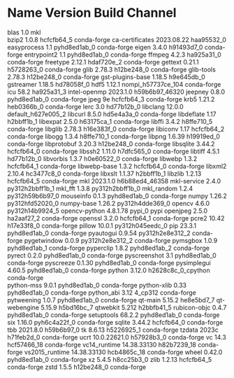 # Name                    Version                   Build  Channel
blas                      1.0                         mkl  
bzip2                     1.0.8                hcfcfb64_5    conda-forge
ca-certificates           2023.08.22           haa95532_0  
easyprocess               1.1                pyhd8ed1ab_0    conda-forge
eigen                     3.4.0                h91493d7_0    conda-forge
entrypoint2               1.1                pyhd8ed1ab_0    conda-forge
ffmpeg                    4.2.3                ha925a31_0    conda-forge
freetype                  2.12.1               hdaf720e_2    conda-forge
gettext                   0.21.1               h5728263_0    conda-forge
glib                      2.78.3               h12be248_0    conda-forge
glib-tools                2.78.3               h12be248_0    conda-forge
gst-plugins-base          1.18.5               h9e645db_0
gstreamer                 1.18.5               hd78058f_0
hdf5                      1.12.1          nompi_h57737ce_104    conda-forge        
icu                       58.2                 ha925a31_3
intel-openmp              2023.1.0         h59b6b97_46320
jeepney                   0.8.0              pyhd8ed1ab_0    conda-forge
jpeg                      9e                   hcfcfb64_3    conda-forge
krb5                      1.21.2               heb0366b_0    conda-forge
lerc                      3.0                  hd77b12b_0
libclang                  12.0.0          default_h627e005_2
libcurl                   8.5.0                hd5e4a3a_0    conda-forge
libdeflate                1.17                 h2bbff1b_1
libexpat                  2.5.0                h63175ca_1    conda-forge
libffi                    3.4.2                h8ffe710_5    conda-forge
libglib                   2.78.3               h16e383f_0    conda-forge
libiconv                  1.17                 hcfcfb64_2    conda-forge
libogg                    1.3.4                h8ffe710_1    conda-forge
libpng                    1.6.39               h19919ed_0    conda-forge
libprotobuf               3.20.3               h12be248_0    conda-forge
libsqlite                 3.44.2               hcfcfb64_0    conda-forge
libssh2                   1.11.0               h7dfc565_0    conda-forge
libtiff                   4.5.1                hd77b12b_0
libvorbis                 1.3.7                h0e60522_0    conda-forge
libwebp                   1.3.2                hcfcfb64_1    conda-forge
libwebp-base              1.3.2                hcfcfb64_0    conda-forge
libxml2                   2.10.4               hc3477c8_0    conda-forge
libxslt                   1.1.37               h2bbff1b_1
libzlib                   1.2.13               hcfcfb64_5    conda-forge
mkl                       2023.1.0         h6b88ed4_46358
mkl-service               2.4.0           py312h2bbff1b_1
mkl_fft                   1.3.8           py312h2bbff1b_0
mkl_random                1.2.4           py312h59b6b97_0
mouseinfo                 0.1.3              pyhd8ed1ab_0    conda-forge
numpy                     1.26.2          py312hfd52020_0
numpy-base                1.26.2          py312h4dde369_0
opencv                    4.6.0           py312h14b9924_5
opencv-python             4.8.1.78                 pypi_0    pypi
openjpeg                  2.5.0                ha2aaf27_2    conda-forge
openssl                   3.2.0                hcfcfb64_1    conda-forge
pcre2                     10.42                h17e33f8_0    conda-forge
pillow                    10.0.1          py312h045eedc_0
pip                       23.3.1             pyhd8ed1ab_0    conda-forge
pyautogui                 0.9.54          py312h2e8e312_2    conda-forge
pygetwindow               0.0.9           py312h2e8e312_2    conda-forge
pymsgbox                  1.0.9              pyhd8ed1ab_1    conda-forge
pyperclip                 1.8.2              pyhd8ed1ab_2    conda-forge
pyrect                    0.2.0              pyhd8ed1ab_0    conda-forge
pyscreenshot              3.1                pyhd8ed1ab_0    conda-forge
pyscreeze                 0.1.30             pyhd8ed1ab_0    conda-forge
pysimplegui               4.60.5             pyhd8ed1ab_0    conda-forge
python                    3.12.0          h2628c8c_0_cpython    conda-forge        
python-mss                9.0.1              pyhd8ed1ab_0    conda-forge
python-xlib               0.33               pyhd8ed1ab_0    conda-forge
python_abi                3.12                    4_cp312    conda-forge
pytweening                1.0.7              pyhd8ed1ab_0    conda-forge
qt-main                   5.15.2               he8e5bd7_7
qt-webengine              5.15.9               h5bd16bc_7
qtwebkit                  5.212                h2bbfb41_5
rubicon-objc              0.4.7              pyhd8ed1ab_0    conda-forge
setuptools                68.2.2             pyhd8ed1ab_0    conda-forge
six                       1.16.0             pyh6c4a22f_0    conda-forge
sqlite                    3.44.2               hcfcfb64_0    conda-forge
tbb                       2021.8.0             h59b6b97_0
tk                        8.6.13               h5226925_1    conda-forge
tzdata                    2023c                h71feb2d_0    conda-forge
ucrt                      10.0.22621.0         h57928b3_0    conda-forge
vc                        14.3                hcf57466_18    conda-forge
vc14_runtime              14.38.33130         h82b7239_18    conda-forge
vs2015_runtime            14.38.33130         hcb4865c_18    conda-forge
wheel                     0.42.0             pyhd8ed1ab_0    conda-forge
xz                        5.4.5                h8cc25b3_0
zlib                      1.2.13               hcfcfb64_5    conda-forge
zstd                      1.5.5                h12be248_0    conda-forge
